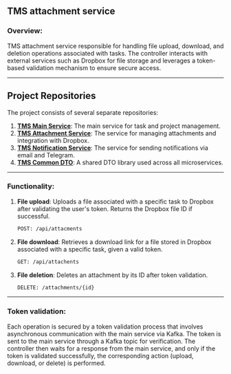 ## TMS attachment service

### Overview: 
TMS attachment service responsible for handling file upload, 
download, and deletion operations associated with tasks.
The controller interacts with external services such as Dropbox
for file storage and leverages a token-based validation mechanism 
to ensure secure access.

***

## Project Repositories
The project consists of several separate repositories:

1. **[TMS Main Service](https://github.com/TaskManagerSystem/TMS-main-service)**: The main service for task and project management.
2. **[TMS Attachment Service](https://github.com/TaskManagerSystem/TMS-attachment-service)**: The service for managing attachments and integration with Dropbox.
3. **[TMS Notification Service](https://github.com/TaskManagerSystem/TMS-notification-service)**: The service for sending notifications via email and Telegram.
4. **[TMS Common DTO](https://github.com/TaskManagerSystem/TMS-common-dto)**: A shared DTO library used across all microservices.
***

### Functionality:

1. **File upload**: Uploads a file associated with a specific task to Dropbox after validating the user's token.
   Returns the Dropbox file ID if successful.
   ```bash
   POST: /api/attacments
   ```
2. **File download**: Retrieves a download link for a
file stored in Dropbox associated with a specific task,
given a valid token.
   ```bash
   GET: /api/attachents 
   ```
3. **File deletion**:
   Deletes an attachment by its ID after token validation.
   ```bash
   DELETE: /attachments/{id}
   ```
   
***

### Token validation:
Each operation is secured by a token validation process that
involves asynchronous communication with the main service via Kafka. 
The token is sent to the main service through a Kafka topic for 
verification. The controller then waits for a response from the
main service, and only if the token is validated successfully,
the corresponding action (upload, download, or delete) is performed.